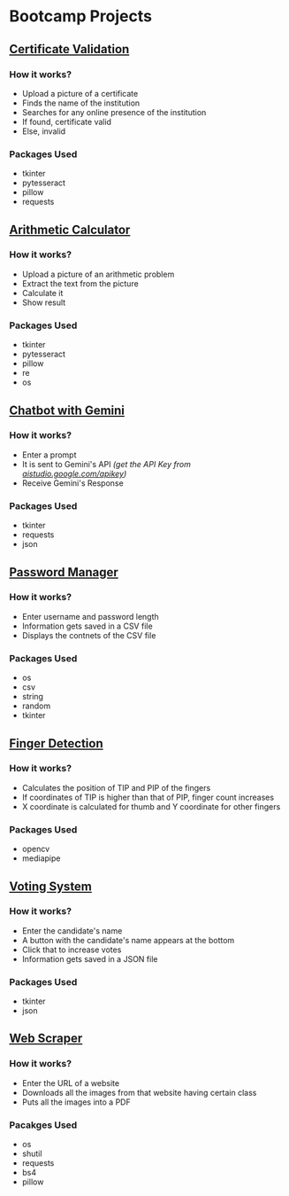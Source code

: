 # Bootcamp Projects

## [Certificate Validation](https://github.com/yudin101/bootcamp-projects/tree/main/certificate_validation)
### How it works?
- Upload a picture of a certificate
- Finds the name of the institution
- Searches for any online presence of the institution
- If found, certificate valid
- Else, invalid

### Packages Used
- tkinter
- pytesseract
- pillow
- requests

## [Arithmetic Calculator](https://github.com/yudin101/bootcamp-projects/tree/main/arithmetic_calculator)
### How it works?
- Upload a picture of an arithmetic problem
- Extract the text from the picture
- Calculate it
- Show result

### Packages Used
- tkinter
- pytesseract
- pillow
- re
- os

## [Chatbot with Gemini](https://github.com/yudin101/bootcamp-projects/tree/main/chatbot_with_gemini)
### How it works?
- Enter a prompt
- It is sent to Gemini's API *(get the API Key from [aistudio.google.com/apikey](https://aistudio.google.com/apikey))*
- Receive Gemini's Response

### Packages Used
- tkinter
- requests
- json

## [Password Manager](https://github.com/yudin101/bootcamp-projects/tree/main/password_manager)
### How it works?
- Enter username and password length
- Information gets saved in a CSV file
- Displays the contnets of the CSV file

### Packages Used
- os 
- csv 
- string
- random
- tkinter

## [Finger Detection](https://github.com/yudin101/bootcamp-projects/tree/main/finger_detection)
### How it works?
- Calculates the position of TIP and PIP of the fingers
- If coordinates of TIP is higher than that of PIP, finger count increases
- X coordinate is calculated for thumb and Y coordinate for other fingers

### Packages Used
- opencv
- mediapipe

## [Voting System](https://github.com/yudin101/bootcamp-projects/tree/main/voting_system)
### How it works?
- Enter the candidate's name
- A button with the candidate's name appears at the bottom
- Click that to increase votes
- Information gets saved in a JSON file

### Packages Used
- tkinter
- json

## [Web Scraper](https://github.com/yudin101/bootcamp-projects/tree/main/web_scraper)
### How it works?
- Enter the URL of a website
- Downloads all the images from that website having certain class
- Puts all the images into a PDF

### Pacakges Used
- os
- shutil
- requests
- bs4
- pillow
